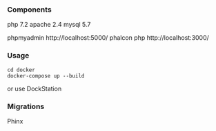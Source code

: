 ### Components
php 7.2
apache 2.4
mysql 5.7

phpmyadmin http://localhost:5000/
phalcon php http://localhost:3000/
### Usage
```
cd docker
docker-compose up --build
```
or use DockStation

### Migrations

Phinx
